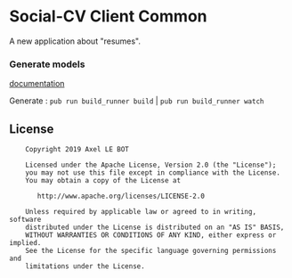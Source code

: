 # Social-CV Client Common

A new application about "resumes".

### Generate models
[documentation](https://github.com/dart-lang/json_serializable)

Generate : `pub run build_runner build` | `pub run build_runner watch`

## License

```
    Copyright 2019 Axel LE BOT

    Licensed under the Apache License, Version 2.0 (the "License");
    you may not use this file except in compliance with the License.
    You may obtain a copy of the License at

       http://www.apache.org/licenses/LICENSE-2.0

    Unless required by applicable law or agreed to in writing, software
    distributed under the License is distributed on an "AS IS" BASIS,
    WITHOUT WARRANTIES OR CONDITIONS OF ANY KIND, either express or implied.
    See the License for the specific language governing permissions and
    limitations under the License.
```